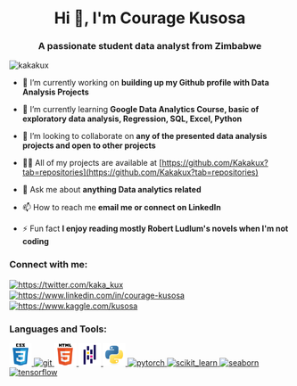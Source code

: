 <h1 align="center">Hi 👋, I'm Courage Kusosa</h1>
<h3 align="center">A passionate student data analyst from Zimbabwe</h3>

<p align="left"> <img src="https://komarev.com/ghpvc/?username=kakakux&label=Profile%20views&color=0e75b6&style=flat" alt="kakakux" /> </p>

- 🔭 I’m currently working on **building up my Github profile with Data Analysis Projects**

- 🌱 I’m currently learning **Google Data Analytics Course, basic of exploratory data analysis, Regression, SQL, Excel, Python**

- 👯 I’m looking to collaborate on **any of the presented data analysis projects and open to other projects**

- 👨‍💻 All of my projects are available at [https://github.com/Kakakux?tab=repositories](https://github.com/Kakakux?tab=repositories)

- 💬 Ask me about **anything Data analytics related**

- 📫 How to reach me **email me or connect on LinkedIn**

- ⚡ Fun fact **I enjoy reading mostly Robert Ludlum's novels when I'm not coding**

<h3 align="left">Connect with me:</h3>
<p align="left">
<a href="https://twitter.com/https://twitter.com/kaka_kux" target="blank"><img align="center" src="https://raw.githubusercontent.com/rahuldkjain/github-profile-readme-generator/master/src/images/icons/Social/twitter.svg" alt="https://twitter.com/kaka_kux" height="30" width="40" /></a>
<a href="https://linkedin.com/in/https://www.linkedin.com/in/courage-kusosa" target="blank"><img align="center" src="https://raw.githubusercontent.com/rahuldkjain/github-profile-readme-generator/master/src/images/icons/Social/linked-in-alt.svg" alt="https://www.linkedin.com/in/courage-kusosa" height="30" width="40" /></a>
<a href="https://kaggle.com/https://www.kaggle.com/kusosa" target="blank"><img align="center" src="https://raw.githubusercontent.com/rahuldkjain/github-profile-readme-generator/master/src/images/icons/Social/kaggle.svg" alt="https://www.kaggle.com/kusosa" height="30" width="40" /></a>
</p>

<h3 align="left">Languages and Tools:</h3>
<p align="left"> <a href="https://www.w3schools.com/css/" target="_blank" rel="noreferrer"> <img src="https://raw.githubusercontent.com/devicons/devicon/master/icons/css3/css3-original-wordmark.svg" alt="css3" width="40" height="40"/> </a> <a href="https://git-scm.com/" target="_blank" rel="noreferrer"> <img src="https://www.vectorlogo.zone/logos/git-scm/git-scm-icon.svg" alt="git" width="40" height="40"/> </a> <a href="https://www.w3.org/html/" target="_blank" rel="noreferrer"> <img src="https://raw.githubusercontent.com/devicons/devicon/master/icons/html5/html5-original-wordmark.svg" alt="html5" width="40" height="40"/> </a> <a href="https://pandas.pydata.org/" target="_blank" rel="noreferrer"> <img src="https://raw.githubusercontent.com/devicons/devicon/2ae2a900d2f041da66e950e4d48052658d850630/icons/pandas/pandas-original.svg" alt="pandas" width="40" height="40"/> </a> <a href="https://www.python.org" target="_blank" rel="noreferrer"> <img src="https://raw.githubusercontent.com/devicons/devicon/master/icons/python/python-original.svg" alt="python" width="40" height="40"/> </a> <a href="https://pytorch.org/" target="_blank" rel="noreferrer"> <img src="https://www.vectorlogo.zone/logos/pytorch/pytorch-icon.svg" alt="pytorch" width="40" height="40"/> </a> <a href="https://scikit-learn.org/" target="_blank" rel="noreferrer"> <img src="https://upload.wikimedia.org/wikipedia/commons/0/05/Scikit_learn_logo_small.svg" alt="scikit_learn" width="40" height="40"/> </a> <a href="https://seaborn.pydata.org/" target="_blank" rel="noreferrer"> <img src="https://seaborn.pydata.org/_images/logo-mark-lightbg.svg" alt="seaborn" width="40" height="40"/> </a> <a href="https://www.tensorflow.org" target="_blank" rel="noreferrer"> <img src="https://www.vectorlogo.zone/logos/tensorflow/tensorflow-icon.svg" alt="tensorflow" width="40" height="40"/> </a> </p>
